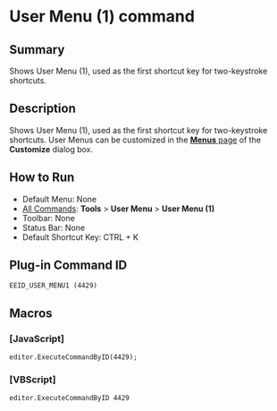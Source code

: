 # User Menu (1) command

## Summary

Shows User Menu (1), used as the first shortcut key for two-keystroke
shortcuts.

## Description

Shows User Menu (1), used as the first shortcut key for two-keystroke
shortcuts. User Menus can be customized in the [**Menus** page](../../dlg/customize/menus/index) of the **Customize** dialog box.

## How to Run

- Default Menu: None
- [All Commands](all_commands): **Tools** >
**User Menu** \> **User Menu (1)**
- Toolbar: None
- Status Bar: None
- Default Shortcut Key: CTRL + K

## Plug-in Command ID

```
EEID_USER_MENU1 (4429)```

## Macros

### \[JavaScript\]

```
editor.ExecuteCommandByID(4429);
```

### \[VBScript\]

```
editor.ExecuteCommandByID 4429
```

